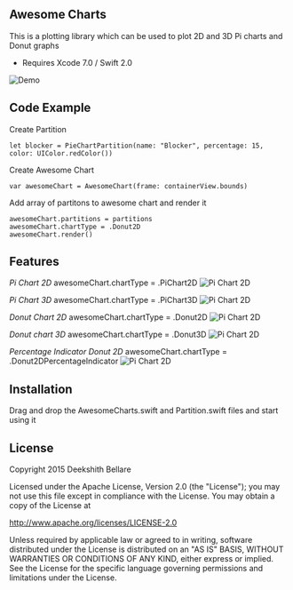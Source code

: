 ## Awesome Charts
This is a plotting library which can be used to plot 2D and 3D Pi charts and Donut graphs

* Requires Xcode 7.0 / Swift 2.0

![Demo](https://raw.github.com/deekshibellare/AwesomeCharts/master/Assets/Demo.gif)

## Code Example
Create Partition

    let blocker = PieChartPartition(name: "Blocker", percentage: 15, color: UIColor.redColor())
Create Awesome Chart

    var awesomeChart = AwesomeChart(frame: containerView.bounds)

Add array of partitons to awesome chart and render it 

    awesomeChart.partitions = partitions
    awesomeChart.chartType = .Donut2D
    awesomeChart.render()

## Features
*Pi Chart 2D*
    awesomeChart.chartType = .PiChart2D
![Pi Chart 2D](https://raw.github.com/deekshibellare/AwesomeCharts/master/Assets/2DPI.png)

*Pi Chart 3D*
    awesomeChart.chartType = .PiChart3D
![Pi Chart 2D](https://raw.github.com/deekshibellare/AwesomeCharts/master/Assets/3DPI.png)

*Donut Chart 2D*
    awesomeChart.chartType = .Donut2D
![Pi Chart 2D](https://raw.github.com/deekshibellare/AwesomeCharts/master/Assets/2DDonut.png)


*Donut chart 3D*
    awesomeChart.chartType = .Donut3D
![Pi Chart 2D](https://raw.github.com/deekshibellare/AwesomeCharts/master/Assets/3DDonut.png)

*Percentage Indicator Donut 2D*
    awesomeChart.chartType = .Donut2DPercentageIndicator
![Pi Chart 2D](https://raw.github.com/deekshibellare/AwesomeCharts/master/Assets/PercentageIndicator.png)

## Installation
Drag and drop the AwesomeCharts.swift and Partition.swift files and start using it

## License

Copyright 2015 Deekshith Bellare

Licensed under the Apache License, Version 2.0 (the "License");
you may not use this file except in compliance with the License.
You may obtain a copy of the License at

http://www.apache.org/licenses/LICENSE-2.0

Unless required by applicable law or agreed to in writing, software
distributed under the License is distributed on an "AS IS" BASIS,
WITHOUT WARRANTIES OR CONDITIONS OF ANY KIND, either express or implied.
See the License for the specific language governing permissions and
limitations under the License.